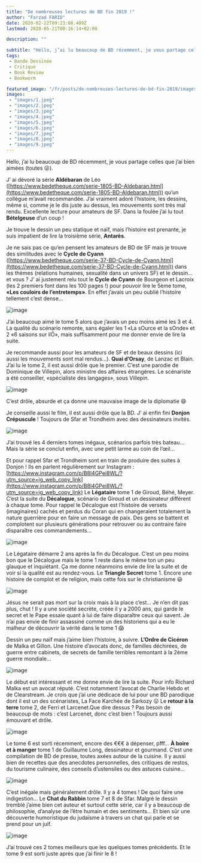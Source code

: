 ```yaml
---
title: "De nombreuses lectures de BD fin 2019 !"
author: "Farzad FARID"
date: 2020-02-22T09:23:08.409Z
lastmod: 2020-05-21T00:16:14+02:00

description: ""

subtitle: "Hello, j’ai lu beaucoup de BD récemment, je vous partage celles que j’ai bien aimées (toutes 😜)."
tags:
 - Bande Dessinée
 - Critique
 - Book Review
 - Bookworm

featured_image: "/fr/posts/de-nombreuses-lectures-de-bd-fin-2019/images/1.jpeg" 
images:
 - "images/1.jpeg"
 - "images/2.jpeg"
 - "images/3.jpeg"
 - "images/4.jpeg"
 - "images/5.jpeg"
 - "images/6.jpeg"
 - "images/7.jpeg"
 - "images/8.jpeg"
 - "images/9.jpeg"
---
```


Hello, j’ai lu beaucoup de BD récemment, je vous partage celles que j’ai bien aimées (toutes 😜).


J’
ai dévoré la série **Aldébaran** de Léo ([https://www.bedetheque.com/serie-1805-BD-Aldebaran.html](https://www.bedetheque.com/serie-1805-BD-Aldebaran.html)) qu’un collègue m’avait recommandée. J’ai vraiment adoré l’histoire, les dessins, même si, comme je le dis juste au dessus, les mouvements sont très mal rendu. Excellente lecture pour amateurs de SF. Dans la foulée j’ai lu tout **Bételgeuse** d’un coup !

Je trouve le dessin un peu statique et naïf, mais l’histoire est prenante, je suis impatient de lire la troisième série, **Antarès**.

Je ne sais pas ce qu’en pensent les amateurs de BD de SF mais je trouve des similitudes avec le **Cycle de Cyann** ([https://www.bedetheque.com/serie-37-BD-Cycle-de-Cyann.html](https://www.bedetheque.com/serie-37-BD-Cycle-de-Cyann.html)) dans les thèmes (relations humaines, sexualité dans un univers SF) et le dessin… et vous ?
J’
ai justement relu tout le **Cycle de Cyann** de Bourgeon et Lacroix (les 2 premiers font dans les 100 pages !) pour pouvoir lire le 5ème tome, **«Les couloirs de l’entretemps»**. En effet j’avais un peu oublié l’histoire tellement c’est dense…




![image](images/1.jpeg#layoutTextWidth)



J’ai beaucoup aimé le tome 5 alors que j’avais un peu moins aimé les 3 et 4. La qualité du scénario remonte, sans égaler les 1 «La sOurce et la sOnde» et 2 «6 saisons sur ilÔ», mais suffisamment pour me donner envie de lire la suite.

Je recommande aussi pour les amateurs de SF et de beaux dessins (ici aussi les mouvements sont mal rendus…).
**Quai d’Orsay**, de Lanzac et Blain. J’ai lu le tome 2, il est aussi drôle que le premier. C’est une parodie de Dominique de Villepin, alors ministre des affaires étrangères. Le scénariste a été conseiller, «spécialiste des langages», sous Villepin.




![image](images/2.jpeg#layoutTextWidth)



C’est drôle, absurde et ça donne une mauvaise image de la diplomatie 😄

Je conseille aussi le film, il est aussi drôle que la BD.
J’
ai enfin fini **Donjon Crépuscule** ! Toujours de Sfar et Trondheim avec des dessinateurs invités.




![image](images/3.jpeg#layoutTextWidth)



J’ai trouvé les 4 derniers tomes inégaux, scénarios parfois très bateau… Mais la série se conclut enfin, avec une petit larme au coin de l’œil…

Et pour rappel Sfar et Trondheim sont en train de produire des suites à Donjon ! Ils en parlent régulièrement sur Instagram : [https://www.instagram.com/p/B8l4GPei8WL/?utm_source=ig_web_copy_link](https://www.instagram.com/p/B8l4GPei8WL/?utm_source=ig_web_copy_link)
Le
 **Légataire** tome 1 de Giroud, Béhé, Meyer. C’est la suite du **Décalogue**, scénario de Giroud et un dessinateur différent à chaque tome. Pour rappel le Décalogue est l’histoire de versets (imaginaires) cachés et perdus du Coran qui en changeraient totalement la nature guerrière pour en faire un message de paix. Des gens se battent et complotent sur plusieurs générations pour retrouver ou au contraire faire disparaître ces commandements…




![image](images/4.jpeg#layoutTextWidth)



Le Légataire démarre 2 ans après la fin du Décalogue. C’est un peu moins bon que le Décalogue mais le tome 1 reste dans le même ton un peu glauque et inquiétant. Ça me donne néanmoins envie de lire la suite et de voir si la qualité est au rendez-vous.
Le
 **Triangle Secret** tome 1. Encore une histoire de complot et de religion, mais cette fois sur le christianisme 😃




![image](images/5.jpeg#layoutTextWidth)



Jésus ne serait pas mort sur la croix mais à la place c’est… Je n’en dit pas plus, chut ! Il y a une société secrète, créée il y a 2000 ans, qui garde le secret et le Pape essaie quant à lui de faire disparaître ceux qui savent. Je n’ai pas envie de finir assassiné comme un des historiens qui a eu le malheur de découvrir la vérité dans le tome 1 😱

Dessin un peu naïf mais j’aime bien l’histoire, à suivre.
**L’Ordre de Cicéron** de Malka et Gillon. Une histoire d’avocats donc, de familles déchirées, de guerre entre cabinets, de secrets de famille terribles remontant à la 2ème guerre mondiale…




![image](images/6.jpeg#layoutTextWidth)



Le début est intéressant et me donne envie de lire la suite. Pour info Richard Malka est un avocat réputé. C’est notamment l’avocat de Charlie Hebdo et de Clearstream. Je crois que j’ai une dédicace de lui pour une BD parodique dont il est un des scénaristes, La Face Karchée de Sarkozy 😛
Le
 **retour à la terre** tome 2, de Ferri et Larcenet.Que dire dessus ? Pas besoin de beaucoup de mots : c’est Larcenet, donc c’est bien ! Toujours aussi émouvant et drôle.




![image](images/7.jpeg#layoutTextWidth)



Le tome 6 est sorti récemment, encore des €€€ à dépenser, pfff…
**À boire et à manger** tome 1 de Guillaume Long, dessinateur et gourmand. C’est une compilation de BD de presse, toutes axées autour de la cuisine. Il y aussi bien de recettes que des anecdotes personnelles, des critiques de restos, du tourisme culinaire, des conseils d’ustensiles ou des astuces cuisine…




![image](images/8.jpeg#layoutTextWidth)



C’est inégale mais généralement drôle. Il y a 4 tomes ! De quoi faire une indigestion…
Le
 **Chat du Rabbin** tome 7 et 8 de Sfar. Malgré le dessin tremblé j’aime bien cet auteur et surtout cette série, car il y a beaucoup de philosophie, d’analyse de l’être humain et des sentiments… Et bien sûr une découverte humoristique du judaïsme à travers un chat qui parle et se prend pour un juif.




![image](images/9.jpeg#layoutTextWidth)



J’ai trouvé ces 2 tomes meilleurs que les quelques tomes précédents. Et le tome 9 est sorti juste après que j’ai finir le 8 !
